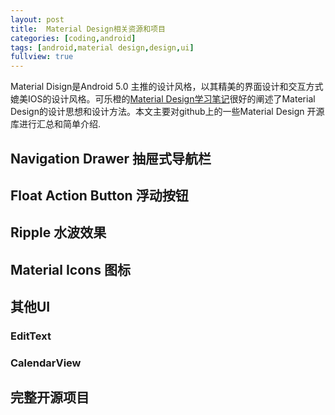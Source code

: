 ```yaml
---
layout: post
title:  Material Design相关资源和项目
categories: [coding,android]
tags: [android,material design,design,ui]
fullview: true
---
```

Material Disign是Android 5.0 主推的设计风格，以其精美的界面设计和交互方式媲美IOS的设计风格。可乐橙的[Material Design学习笔记](http://colachan.com/post/3416)很好的阐述了Material Design的设计思想和设计方法。本文主要对github上的一些Material Design 开源库进行汇总和简单介绍.

## Navigation Drawer 抽屉式导航栏

###


## Float Action Button 浮动按钮

## Ripple 水波效果

## Material Icons 图标

## 其他UI

### EditText
### CalendarView

## 完整开源项目


